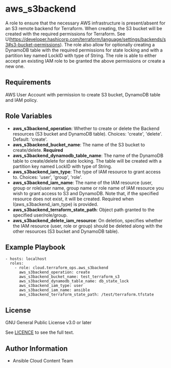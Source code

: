 # aws_s3backend

A role to ensure that the necessary AWS infrastructure is present/absent for an S3 remote backend for Terraform.
When creating, the S3 bucket will be created with the required permissions for Terraform. See U(https://developer.hashicorp.com/terraform/language/settings/backends/s3#s3-bucket-permissions).
The role also allow for optionally creating a DynamoDB table with the required permissions for state locking and with a partition key named LockID with type of String.
The role is able to either accept an existing IAM role to be granted the above permissions or create a new one.

## Requirements

AWS User Account with permission to create S3 bucket, DynamoDB table and IAM policy.

## Role Variables

- **aws_s3backend_operation**: Whether to create or delete the Backend resources (S3 bucket and DynamoDB table). Choices: 'create', 'delete'. Default: 'create'.
- **aws_s3backend_bucket_name**: The name of the S3 bucket to create/delete. **Required**
- **aws_s3backend_dynamodb_table_name**: The name of the DynamoDB table to create/delete for state locking. The table will be created with a partition key named LockID with type of String.
- **aws_s3backend_iam_type**: The type of IAM resource to grant access to. Choices: 'user', 'group', 'role'.
- **aws_s3backend_iam_name**: The name of the IAM resource (user, group or role)user name, group name or role name of IAM resource you wish to grant access to S3 and DynamoDB. Note that, if the specified resource does not exist, it will be created. Required when I(aws_s3backend_iam_type) is provided.
- **aws_s3backend_terraform_state_path**: Object path granted to the specified user/role/group.
- **aws_s3backend_delete_iam_resource**: On deletion, specifies whether the IAM resource (user, role or group) should be deleted along with the other resources (S3 bucket and DynamoDB table).

## Example Playbook

    - hosts: localhost
      roles:
        - role: cloud.terraform_ops.aws_s3backend
          aws_s3backend_operation: create
          aws_s3backend_bucket_name: test_terraform_s3
          aws_s3backend_dynamodb_table_name: db_state_lock
          aws_s3backend_iam_type: user
          aws_s3backend_iam_name: ansible
          aws_s3backend_terraform_state_path: /test/terraform.tfstate

## License

GNU General Public License v3.0 or later

See [LICENCE](https://github.com/ansible-collections/cloud.terraform_ops/blob/main/LICENSE) to see the full text.

## Author Information

- Ansible Cloud Content Team
